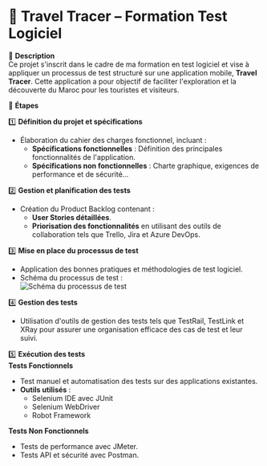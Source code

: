 # 📱 Travel Tracer – Formation Test Logiciel

📝 **Description**  
Ce projet s'inscrit dans le cadre de ma formation en test logiciel et vise à appliquer un processus de test structuré sur une application mobile, **Travel Tracer**. Cette application a pour objectif de faciliter l'exploration et la découverte du Maroc pour les touristes et visiteurs.

📌 **Étapes**  

1️⃣ **Définition du projet et spécifications**  
- Élaboration du cahier des charges fonctionnel, incluant :  
  - **Spécifications fonctionnelles** : Définition des principales fonctionnalités de l'application.  
  - **Spécifications non fonctionnelles** : Charte graphique, exigences de performance et de sécurité...

2️⃣ **Gestion et planification des tests**  
- Création du Product Backlog contenant :  
  - **User Stories détaillées**.  
  - **Priorisation des fonctionnalités** en utilisant des outils de collaboration tels que Trello, Jira et Azure DevOps.

3️⃣ **Mise en place du processus de test**  
- Application des bonnes pratiques et méthodologies de test logiciel.  
- Schéma du processus de test :  
  ![Schéma du processus de test](-processus-de-test.png)

4️⃣ **Gestion des tests**  
- Utilisation d'outils de gestion des tests tels que TestRail, TestLink et XRay pour assurer une organisation efficace des cas de test et leur suivi.

5️⃣ **Exécution des tests**  
**Tests Fonctionnels**  
- Test manuel et automatisation des tests sur des applications existantes.  
- **Outils utilisés** :  
  - Selenium IDE avec JUnit  
  - Selenium WebDriver  
  - Robot Framework  

**Tests Non Fonctionnels**  
- Tests de performance avec JMeter.  
- Tests API et sécurité avec Postman.
